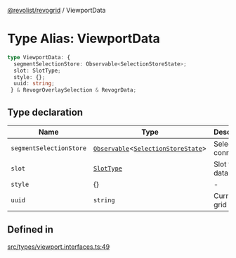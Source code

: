 [@revolist/revogrid](README.md) / ViewportData

# Type Alias: ViewportData

```ts
type ViewportData: {
  segmentSelectionStore: Observable<SelectionStoreState>;
  slot: SlotType;
  style: {};
  uuid: string;
 } & RevogrOverlaySelection & RevogrData;
```

## Type declaration

| Name | Type | Description | Defined in |
| ------ | ------ | ------ | ------ |
| `segmentSelectionStore` | [`Observable`](TypeAlias.Observable.md)\<[`SelectionStoreState`](TypeAlias.SelectionStoreState.md)\> | Selection connection | [src/types/viewport.interfaces.ts:51](https://github.com/revolist/revogrid/blob/ad41fd58f9a9de46c1cfbe02ca82c22180ee685c/src/types/viewport.interfaces.ts#L51) |
| `slot` | [`SlotType`](TypeAlias.SlotType.md) | Slot to put data | [src/types/viewport.interfaces.ts:54](https://github.com/revolist/revogrid/blob/ad41fd58f9a9de46c1cfbe02ca82c22180ee685c/src/types/viewport.interfaces.ts#L54) |
| `style` | \{\} | - | [src/types/viewport.interfaces.ts:58](https://github.com/revolist/revogrid/blob/ad41fd58f9a9de46c1cfbe02ca82c22180ee685c/src/types/viewport.interfaces.ts#L58) |
| `uuid` | `string` | Current grid uniq Id | [src/types/viewport.interfaces.ts:57](https://github.com/revolist/revogrid/blob/ad41fd58f9a9de46c1cfbe02ca82c22180ee685c/src/types/viewport.interfaces.ts#L57) |

## Defined in

[src/types/viewport.interfaces.ts:49](https://github.com/revolist/revogrid/blob/ad41fd58f9a9de46c1cfbe02ca82c22180ee685c/src/types/viewport.interfaces.ts#L49)
